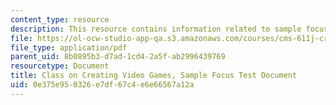 ```yaml
---
content_type: resource
description: This resource contains information related to sample focus test document.
file: https://ol-ocw-studio-app-qa.s3.amazonaws.com/courses/cms-611j-creating-video-games-fall-2014/0e375e950326e7df67c4e6e66567a12a_MITCMS_611JF14_SamplObsrvr.pdf
file_type: application/pdf
parent_uid: 8b0895b3-d7ad-1cd4-2a5f-ab2996439769
resourcetype: Document
title: Class on Creating Video Games, Sample Focus Test Document
uid: 0e375e95-0326-e7df-67c4-e6e66567a12a
---
```

